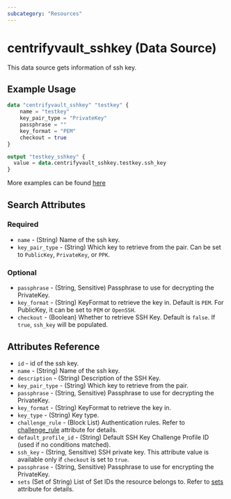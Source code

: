 ```yaml
---
subcategory: "Resources"
---
```


# centrifyvault_sshkey (Data Source)

This data source gets information of ssh key.

## Example Usage

```terraform
data "centrifyvault_sshkey" "testkey" {
    name = "testkey"
    key_pair_type = "PrivateKey"
    passphrase = ""
    key_format = "PEM"
    checkout = true
}

output "testkey_sshkey" {
  value = data.centrifyvault_sshkey.testkey.ssh_key
}
```

More examples can be found [here](https://github.com/marcozj/terraform-provider-centrifyvault/tree/main/examples/centrifyvault_sshkey)

## Search Attributes

### Required

- `name` - (String) Name of the ssh key.
- `key_pair_type` - (String) Which key to retrieve from the pair. Can be set to `PublicKey`, `PrivateKey`, or `PPK`.

### Optional

- `passphrase` - (String, Sensitive) Passphrase to use for decrypting the PrivateKey.
- `key_format` - (String) KeyFormat to retrieve the key in. Default is `PEM`. For PublicKey, it can be set to `PEM` or `OpenSSH`.
- `checkout` - (Boolean) Whether to retrieve SSH Key. Default is `false`. If `true`, `ssh_key` will be populated.

## Attributes Reference

- `id` - id of the ssh key.
- `name` - (String) Name of the ssh key.
- `description` - (String) Description of the SSH Key.
- `key_pair_type` - (String) Which key to retrieve from the pair.
- `passphrase` - (String, Sensitive) Passphrase to use for decrypting the PrivateKey.
- `key_format` - (String) KeyFormat to retrieve the key in.
- `key_type` - (String) Key type.
- `challenge_rule` - (Block List) Authentication rules. Refer to [challenge_rule](./attribute_challengerule.md) attribute for details.
- `default_profile_id` - (String) Default SSH Key Challenge Profile ID (used if no conditions matched).
- `ssh_key` - (String, Sensitive) SSH private key. This attribute value is available only if `checkout` is set to `true`.
- `passphrase` - (String, Sensitive) Passphrase to use for encrypting the PrivateKey.
- `sets` (Set of String) List of Set IDs the resource belongs to. Refer to [sets](./attribute_sets.md) attribute for details.
